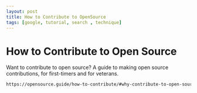 ```yaml
---
layout: post
title: How to Contribute to OpenSource
tags: [google, tutorial, search , technique]
---
```

# How to Contribute to Open Source
Want to contribute to open source? A guide to making open source contributions, for first-timers and for veterans.
```bash
https://opensource.guide/how-to-contribute/#why-contribute-to-open-source

```